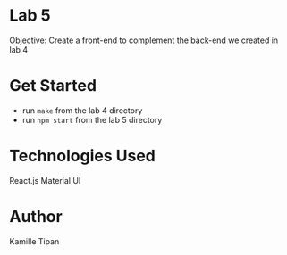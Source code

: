 # Lab 5
Objective: Create a front-end to complement the back-end we created in lab 4

# Get Started
- run `make` from the lab 4 directory
- run `npm start` from the lab 5 directory

# Technologies Used
React.js
Material UI

# Author
Kamille Tipan
